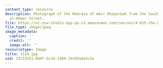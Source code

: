 ```yaml
---
content_type: resource
description: Photograph of the Madrasa of Amir Khayerbak from the South on al-Darb
  al-Ahmar Street.
file: https://ol-ocw-studio-app-qa.s3.amazonaws.com/courses/4-615-the-architecture-of-cairo-spring-2002/33c53551044fbc341d8919c0dada5c2e_1114.jpg
file_type: image/jpeg
image_metadata:
  caption: ''
  credit: ''
  image-alt: ''
resourcetype: Image
title: 1114.jpg
uid: 33c53551-044f-bc34-1d89-19c0dada5c2e
---
```

